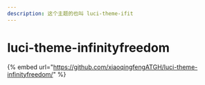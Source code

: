 ```yaml
---
description: 这个主题的也叫 luci-theme-ifit
---
```


# luci-theme-infinityfreedom



{% embed url="https://github.com/xiaoqingfengATGH/luci-theme-infinityfreedom/" %}
